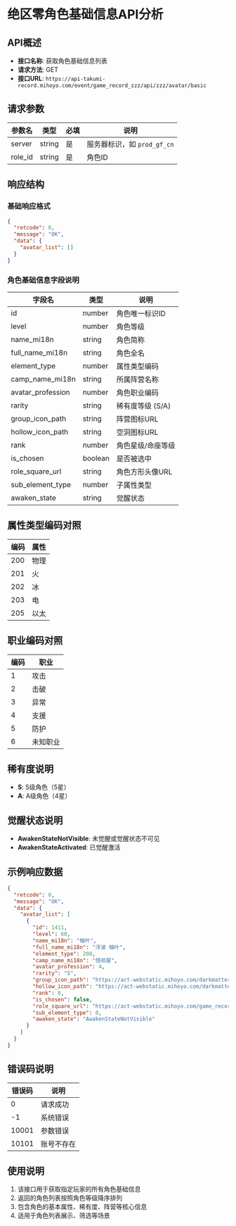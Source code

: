 # 绝区零角色基础信息API分析

## API概述
- **接口名称**: 获取角色基础信息列表
- **请求方法**: GET
- **接口URL**: `https://api-takumi-record.mihoyo.com/event/game_record_zzz/api/zzz/avatar/basic`

## 请求参数
| 参数名 | 类型 | 必填 | 说明 |
|--------|------|------|------|
| server | string | 是 | 服务器标识，如 `prod_gf_cn` |
| role_id | string | 是 | 角色ID |

## 响应结构

### 基础响应格式
```json
{
  "retcode": 0,
  "message": "OK", 
  "data": {
    "avatar_list": []
  }
}
```

### 角色基础信息字段说明

| 字段名 | 类型 | 说明 |
|--------|------|------|
| id | number | 角色唯一标识ID |
| level | number | 角色等级 |
| name_mi18n | string | 角色简称 |
| full_name_mi18n | string | 角色全名 |
| element_type | number | 属性类型编码 |
| camp_name_mi18n | string | 所属阵营名称 |
| avatar_profession | number | 角色职业编码 |
| rarity | string | 稀有度等级 (S/A) |
| group_icon_path | string | 阵营图标URL |
| hollow_icon_path | string | 空洞图标URL |
| rank | number | 角色星级/命座等级 |
| is_chosen | boolean | 是否被选中 |
| role_square_url | string | 角色方形头像URL |
| sub_element_type | number | 子属性类型 |
| awaken_state | string | 觉醒状态 |

## 属性类型编码对照

| 编码 | 属性 |
|------|------|
| 200 | 物理 |
| 201 | 火 |
| 202 | 冰 |
| 203 | 电 |
| 205 | 以太 |

## 职业编码对照

| 编码 | 职业 |
|------|------|
| 1 | 攻击 |
| 2 | 击破 |
| 3 | 异常 |
| 4 | 支援 |
| 5 | 防护 |
| 6 | 未知职业 |

## 稀有度说明
- **S**: S级角色（5星）
- **A**: A级角色（4星）

## 觉醒状态说明
- **AwakenStateNotVisible**: 未觉醒或觉醒状态不可见
- **AwakenStateActivated**: 已觉醒激活

## 示例响应数据
```json
{
  "retcode": 0,
  "message": "OK",
  "data": {
    "avatar_list": [
      {
        "id": 1411,
        "level": 60,
        "name_mi18n": "柚叶",
        "full_name_mi18n": "浮波 柚叶",
        "element_type": 200,
        "camp_name_mi18n": "怪啖屋",
        "avatar_profession": 4,
        "rarity": "S",
        "group_icon_path": "https://act-webstatic.mihoyo.com/darkmatter/nap/prod_gf_cn/item_icon_ud1fhc/15ed89ee76985a1666a1519fe618703e.png",
        "hollow_icon_path": "https://act-webstatic.mihoyo.com/darkmatter/nap/prod_gf_cn/item_icon_ud1fhc/38d79ce974c5cb334dfce1a8b56e2332.png",
        "rank": 0,
        "is_chosen": false,
        "role_square_url": "https://act-webstatic.mihoyo.com/game_record/zzzv2/role_square_avatar/role_square_avatar_1411.png",
        "sub_element_type": 0,
        "awaken_state": "AwakenStateNotVisible"
      }
    ]
  }
}
```

## 错误码说明
| 错误码 | 说明 |
|--------|------|
| 0 | 请求成功 |
| -1 | 系统错误 |
| 10001 | 参数错误 |
| 10101 | 账号不存在 |

## 使用说明
1. 该接口用于获取指定玩家的所有角色基础信息
2. 返回的角色列表按照角色等级降序排列
3. 包含角色的基本属性、稀有度、阵营等核心信息
4. 适用于角色列表展示、筛选等场景